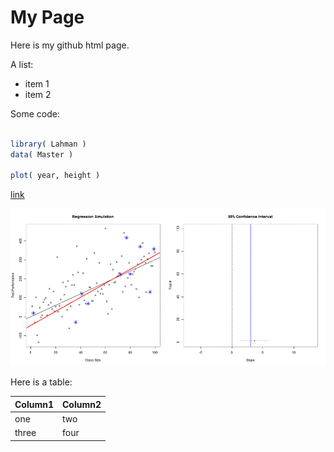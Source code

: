 # My Page

Here is my github html page.

A list: 
* item 1 
* item 2 

Some code:

```r

library( Lahman )
data( Master )

plot( year, height )

```




[link](apage.html)



![](confidence%20intervals.gif)




Here is a table:

Column1 | Column2
--------|---------
one | two
three | four


